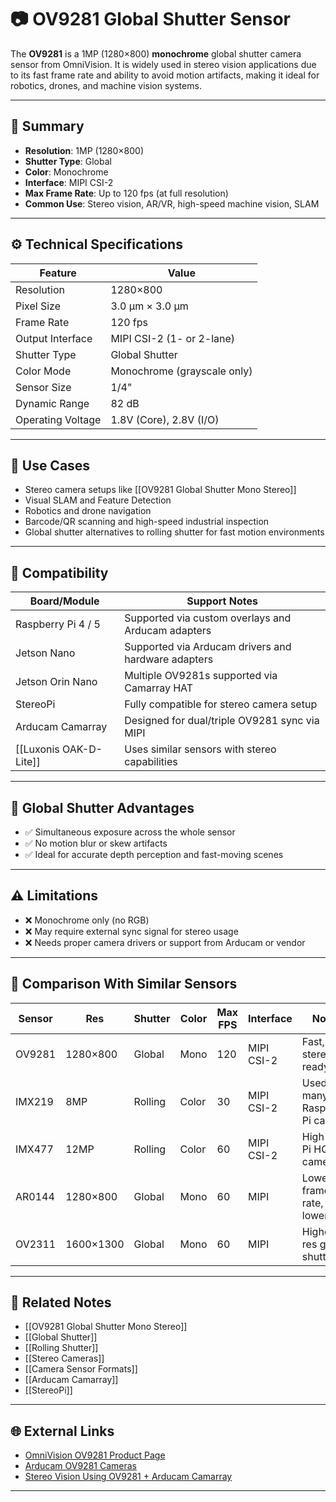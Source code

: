 # 📷 OV9281 Global Shutter Sensor

The **OV9281** is a 1MP (1280×800) **monochrome** global shutter camera sensor from OmniVision. It is widely used in stereo vision applications due to its fast frame rate and ability to avoid motion artifacts, making it ideal for robotics, drones, and machine vision systems.

---

## 🧠 Summary

- **Resolution**: 1MP (1280×800)
- **Shutter Type**: Global
- **Color**: Monochrome
- **Interface**: MIPI CSI-2
- **Max Frame Rate**: Up to 120 fps (at full resolution)
- **Common Use**: Stereo vision, AR/VR, high-speed machine vision, SLAM

---

## ⚙️ Technical Specifications

| Feature            | Value                          |
|--------------------|--------------------------------|
| Resolution         | 1280×800                       |
| Pixel Size         | 3.0 μm × 3.0 μm                |
| Frame Rate         | 120 fps                        |
| Output Interface   | MIPI CSI-2 (1- or 2-lane)      |
| Shutter Type       | Global Shutter                 |
| Color Mode         | Monochrome (grayscale only)    |
| Sensor Size        | 1/4"                           |
| Dynamic Range      | 82 dB                          |
| Operating Voltage  | 1.8V (Core), 2.8V (I/O)         |

---

## 🚀 Use Cases

- Stereo camera setups like [[OV9281 Global Shutter Mono Stereo]]
- Visual SLAM and Feature Detection
- Robotics and drone navigation
- Barcode/QR scanning and high-speed industrial inspection
- Global shutter alternatives to rolling shutter for fast motion environments

---

## 🔌 Compatibility

| Board/Module              | Support Notes                                              |
|---------------------------|------------------------------------------------------------|
| Raspberry Pi 4 / 5     | Supported via custom overlays and Arducam adapters        |
| Jetson Nano            | Supported via Arducam drivers and hardware adapters       |
| Jetson Orin Nano       | Multiple OV9281s supported via Camarray HAT               |
| StereoPi               | Fully compatible for stereo camera setup                  |
| Arducam Camarray       | Designed for dual/triple OV9281 sync via MIPI             |
| [[Luxonis OAK-D-Lite]]     | Uses similar sensors with stereo capabilities             |

---

## 🔁 Global Shutter Advantages

- ✅ Simultaneous exposure across the whole sensor
- ✅ No motion blur or skew artifacts
- ✅ Ideal for accurate depth perception and fast-moving scenes

---

## ⚠️ Limitations

- ❌ Monochrome only (no RGB)
- ❌ May require external sync signal for stereo usage
- ❌ Needs proper camera drivers or support from Arducam or vendor

---

## 🧪 Comparison With Similar Sensors

| Sensor    | Res      | Shutter | Color | Max FPS | Interface   | Notes                          |
|-----------|----------|---------|-------|---------|-------------|--------------------------------|
| OV9281    | 1280×800 | Global  | Mono  | 120     | MIPI CSI-2  | Fast, stereo-ready             |
| IMX219    | 8MP      | Rolling | Color | 30      | MIPI CSI-2  | Used in many Raspberry Pi cams |
| IMX477    | 12MP     | Rolling | Color | 60      | MIPI CSI-2  | High-res Pi HQ camera          |
| AR0144    | 1280×800 | Global  | Mono  | 60      | MIPI        | Lower frame rate, lower cost   |
| OV2311    | 1600×1300| Global  | Mono  | 60      | MIPI        | Higher res global shutter      |

---

## 🔗 Related Notes

- [[OV9281 Global Shutter Mono Stereo]]
- [[Global Shutter]]
- [[Rolling Shutter]]
- [[Stereo Cameras]]
- [[Camera Sensor Formats]]
- [[Arducam Camarray]]
- [[StereoPi]]

---

## 🌐 External Links

- [OmniVision OV9281 Product Page](https://www.ovt.com/sensors/OV9281)
- [Arducam OV9281 Cameras](https://www.arducam.com/product-tag/ov9281/)
- [Stereo Vision Using OV9281 + Arducam Camarray](https://www.arducam.com/docs/camera-for-jetson-nano/arducam-camarray/)

---
